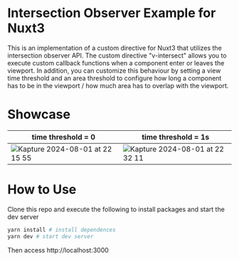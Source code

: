 
# Intersection Observer Example for Nuxt3

This is an implementation of a custom directive for Nuxt3 that utilizes the intersection observer API.
The custom directive "v-intersect" allows you to execute custom callback functions when a component enter or leaves the viewport.
In addition, you can customize this behaviour by setting a view time threshold and an area threshold to configure how long a component has to be in the viewport / how much area has to overlap with the viewport.

# Showcase
|time threshold = 0|time threshold = 1s|
|-|-|
|![Kapture 2024-08-01 at 22 15 55](https://github.com/user-attachments/assets/860064fc-f34c-4e4a-b802-85d910f6a1c0)|![Kapture 2024-08-01 at 22 32 11](https://github.com/user-attachments/assets/fc314a54-d742-42e8-9302-f6cb3bd004cf)|




# How to Use
Clone this repo and execute the following to install packages and start the dev server
```bash
yarn install # install dependences
yarn dev # start dev server
```
Then access http://localhost:3000
